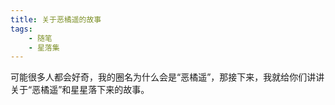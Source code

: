 ```yaml
---
title: 关于恶橘遥的故事
tags: 
    - 随笔
    - 星落集
---
```


可能很多人都会好奇，我的圈名为什么会是“恶橘遥”，那接下来，我就给你们讲讲关于“恶橘遥”和星星落下来的故事。